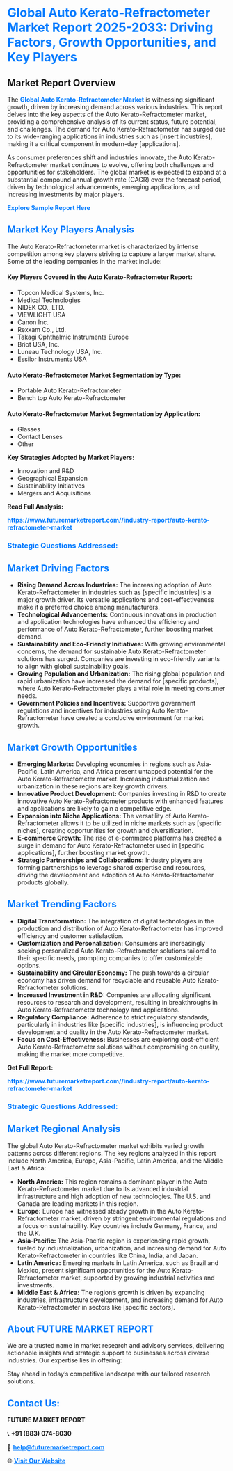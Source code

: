 <h1 style="color: #007BFF;">Global Auto Kerato-Refractometer Market Report 2025-2033: Driving Factors, Growth Opportunities, and Key Players</h1>

<section id="overview">
<h2>Market Report Overview</h2>
<p>The <a href="https://www.futuremarketreport.com//industry-report/auto-kerato-refractometer-market" style="color: #007BFF; text-decoration: none;"><strong>Global Auto Kerato-Refractometer Market</strong></a> is witnessing significant growth, driven by increasing demand across various industries. This report delves into the key aspects of the Auto Kerato-Refractometer market, providing a comprehensive analysis of its current status, future potential, and challenges. The demand for Auto Kerato-Refractometer has surged due to its wide-ranging applications in industries such as [insert industries], making it a critical component in modern-day [applications].</p>
<p>As consumer preferences shift and industries innovate, the Auto Kerato-Refractometer market continues to evolve, offering both challenges and opportunities for stakeholders. The global market is expected to expand at a substantial compound annual growth rate (CAGR) over the forecast period, driven by technological advancements, emerging applications, and increasing investments by major players.</p>
</section>

<section id="overview">
<p><a href="https://www.futuremarketreport.com//request-sample/reportId=59783" style="color: #007BFF; text-decoration: none;"><strong>Explore Sample Report Here</strong></a></p>
</section>

<section id="key-players">
<h2 style="color: #007BFF;">Market Key Players Analysis</h2>
<p>The Auto Kerato-Refractometer market is characterized by intense competition among key players striving to capture a larger market share. Some of the leading companies in the market include:</p>
<h4>Key Players Covered in the Auto Kerato-Refractometer Report:</h4>
<ul><li>Topcon Medical Systems, Inc.</li><li>Medical Technologies</li><li>NIDEK CO., LTD.</li><li>VIEWLIGHT USA</li><li>Canon Inc.</li><li>Rexxam Co., Ltd.</li><li>Takagi Ophthalmic Instruments Europe</li><li>Briot USA, Inc.</li><li>Luneau Technology USA, Inc.</li><li>Essilor Instruments USA</li></ul>
<h4>Auto Kerato-Refractometer Market Segmentation by Type:</h4>
<ul><li>Portable Auto Kerato-Refractometer</li><li>Bench top Auto Kerato-Refractometer</li></ul>

<h4>Auto Kerato-Refractometer Market Segmentation by Application:</h4>
<ul><li>Glasses</li><li>Contact Lenses</li><li>Other</li></ul>
<p><strong>Key Strategies Adopted by Market Players:</strong></p>
<ul>
<li>Innovation and R&D</li>
<li>Geographical Expansion</li>
<li>Sustainability Initiatives</li>
<li>Mergers and Acquisitions</li>
</ul>
</section>

<section>
<p><strong>Read Full Analysis: </strong></p><a href="https://www.futuremarketreport.com//industry-report/auto-kerato-refractometer-market" style="color: #007BFF; text-decoration: none;"><strong>https://www.futuremarketreport.com//industry-report/auto-kerato-refractometer-market</strong></a>
<h3 style="color: #007BFF;">Strategic Questions Addressed:</h3>
</section>

<section id="driving-factors">
<h2 style="color: #007BFF;">Market Driving Factors</h2>
<ul>
<li><strong>Rising Demand Across Industries:</strong> The increasing adoption of Auto Kerato-Refractometer in industries such as [specific industries] is a major growth driver. Its versatile applications and cost-effectiveness make it a preferred choice among manufacturers.</li>
<li><strong>Technological Advancements:</strong> Continuous innovations in production and application technologies have enhanced the efficiency and performance of Auto Kerato-Refractometer, further boosting market demand.</li>
<li><strong>Sustainability and Eco-Friendly Initiatives:</strong> With growing environmental concerns, the demand for sustainable Auto Kerato-Refractometer solutions has surged. Companies are investing in eco-friendly variants to align with global sustainability goals.</li>
<li><strong>Growing Population and Urbanization:</strong> The rising global population and rapid urbanization have increased the demand for [specific products], where Auto Kerato-Refractometer plays a vital role in meeting consumer needs.</li>
<li><strong>Government Policies and Incentives:</strong> Supportive government regulations and incentives for industries using Auto Kerato-Refractometer have created a conducive environment for market growth.</li>
</ul>
</section>

<section id="growth-opportunities">
<h2 style="color: #007BFF;">Market Growth Opportunities</h2>
<ul>
<li><strong>Emerging Markets:</strong> Developing economies in regions such as Asia-Pacific, Latin America, and Africa present untapped potential for the Auto Kerato-Refractometer market. Increasing industrialization and urbanization in these regions are key growth drivers.</li>
<li><strong>Innovative Product Development:</strong> Companies investing in R&D to create innovative Auto Kerato-Refractometer products with enhanced features and applications are likely to gain a competitive edge.</li>
<li><strong>Expansion into Niche Applications:</strong> The versatility of Auto Kerato-Refractometer allows it to be utilized in niche markets such as [specific niches], creating opportunities for growth and diversification.</li>
<li><strong>E-commerce Growth:</strong> The rise of e-commerce platforms has created a surge in demand for Auto Kerato-Refractometer used in [specific applications], further boosting market growth.</li>
<li><strong>Strategic Partnerships and Collaborations:</strong> Industry players are forming partnerships to leverage shared expertise and resources, driving the development and adoption of Auto Kerato-Refractometer products globally.</li>
</ul>
</section>

<section id="trending-factors">
<h2 style="color: #007BFF;">Market Trending Factors</h2>
<ul>
<li><strong>Digital Transformation:</strong> The integration of digital technologies in the production and distribution of Auto Kerato-Refractometer has improved efficiency and customer satisfaction.</li>
<li><strong>Customization and Personalization:</strong> Consumers are increasingly seeking personalized Auto Kerato-Refractometer solutions tailored to their specific needs, prompting companies to offer customizable options.</li>
<li><strong>Sustainability and Circular Economy:</strong> The push towards a circular economy has driven demand for recyclable and reusable Auto Kerato-Refractometer solutions.</li>
<li><strong>Increased Investment in R&D:</strong> Companies are allocating significant resources to research and development, resulting in breakthroughs in Auto Kerato-Refractometer technology and applications.</li>
<li><strong>Regulatory Compliance:</strong> Adherence to strict regulatory standards, particularly in industries like [specific industries], is influencing product development and quality in the Auto Kerato-Refractometer market.</li>
<li><strong>Focus on Cost-Effectiveness:</strong> Businesses are exploring cost-efficient Auto Kerato-Refractometer solutions without compromising on quality, making the market more competitive.</li>
</ul>
</section>

<section>
<p><strong>Get Full Report: </strong></p><a href="https://www.futuremarketreport.com//industry-report/auto-kerato-refractometer-market" style="color: #007BFF; text-decoration: none;"><strong>https://www.futuremarketreport.com//industry-report/auto-kerato-refractometer-market</strong></a>
<h3 style="color: #007BFF;">Strategic Questions Addressed:</h3>
</section>


<section id="regional-analysis">
<h2 style="color: #007BFF;">Market Regional Analysis</h2>
<p>The global Auto Kerato-Refractometer market exhibits varied growth patterns across different regions. The key regions analyzed in this report include North America, Europe, Asia-Pacific, Latin America, and the Middle East & Africa:</p>
<ul>
<li><strong>North America:</strong> This region remains a dominant player in the Auto Kerato-Refractometer market due to its advanced industrial infrastructure and high adoption of new technologies. The U.S. and Canada are leading markets in this region.</li>
<li><strong>Europe:</strong> Europe has witnessed steady growth in the Auto Kerato-Refractometer market, driven by stringent environmental regulations and a focus on sustainability. Key countries include Germany, France, and the U.K.</li>
<li><strong>Asia-Pacific:</strong> The Asia-Pacific region is experiencing rapid growth, fueled by industrialization, urbanization, and increasing demand for Auto Kerato-Refractometer in countries like China, India, and Japan.</li>
<li><strong>Latin America:</strong> Emerging markets in Latin America, such as Brazil and Mexico, present significant opportunities for the Auto Kerato-Refractometer market, supported by growing industrial activities and investments.</li>
<li><strong>Middle East & Africa:</strong> The region’s growth is driven by expanding industries, infrastructure development, and increasing demand for Auto Kerato-Refractometer in sectors like [specific sectors].</li>
</ul>
</section>

<footer>
<h2 style="color: #007BFF;">About FUTURE MARKET REPORT</h2>
<p>We are a trusted name in market research and advisory services, delivering actionable insights and strategic support to businesses across diverse industries. Our expertise lies in offering:</p>

<p>Stay ahead in today’s competitive landscape with our tailored research solutions.</p>

<h2 style="color: #007BFF;">Contact Us:</h2>
<p><strong>FUTURE MARKET REPORT</strong></p>
<p>📞 <strong>+91 (883) 074-8030</strong></p>
<p>📧 <strong><a href="mailto:help@futuremarketreport.com" style="color: #007BFF;">help@futuremarketreport.com</a></strong></p>
<p>🌐 <strong><a href="https://www.futuremarketreport.com/" style="color: #007BFF;">Visit Our Website</a></strong></p>
</footer>